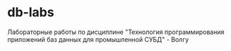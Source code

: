 # db-labs
Лабораторные работы по дисциплине "Технология программирования приложений баз данных для промышленной СУБД" - Волгу
